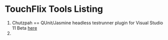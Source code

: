 # TouchFlix Tools Listing

1. Chutzpah == QUnit/Jasmine headless testrunner plugin for Visual Studio 11 Beta [here](http://visualstudiogallery.msdn.microsoft.com/f8741f04-bae4-4900-81c7-7c9bfb9ed1fe)
2. 
